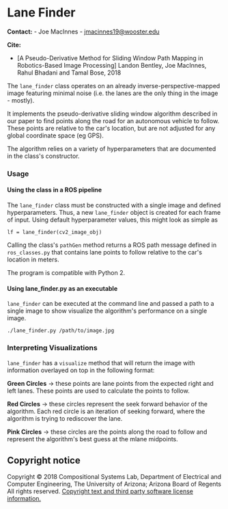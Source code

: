 # Lane Finder
**Contact:** 
    - Joe MacInnes - <jmacinnes19@wooster.edu>

**Cite:**
* [A Pseudo-Derivative Method for Sliding Window
Path Mapping in Robotics-Based Image Processing] Landon Bentley, Joe MacInnes, Rahul Bhadani and Tamal Bose, 2018

The `lane_finder` class operates on an already inverse-perspective-mapped image featuring minimal noise (i.e. the lanes are the only thing in the image - mostly).

It implements the pseudo-derivative sliding window algorithm described in our paper to find points along the road for an autonomous vehicle to follow. These points are relative to the car's location, but are not  adjusted for any global coordinate space (eg GPS). 

The algorithm relies on a variety of hyperparameters that are documented in the class's constructor.

### Usage

#### Using the class in a ROS pipeline
The `lane_finder` class must be constructed with a single image and defined hyperparameters. Thus, a new `lane_finder` object is created for each frame of input. Using default hyperparameter values, this might look as simple as

`lf = lane_finder(cv2_image_obj)`

Calling the class's `pathGen` method returns a ROS path message defined in `ros_classes.py` that contains lane points to follow relative to the car's location in meters.

The program is compatible with Python 2.

#### Using lane_finder.py as an executable

`lane_finder` can be executed at the command line and passed a path to a single image to show visualize the algorithm's performance on a single image.

```
./lane_finder.py /path/to/image.jpg
``` 


### Interpreting Visualizations 

`lane_finder` has a `visualize` method that will return the image with information overlayed on top in the following format:

**Green Circles** &rarr; these points are lane points from the expected right and left lanes. These points are used to calculate the points to follow.

**Red Circles** &rarr; these circles represent the seek forward behavior of the algorithm. Each red circle is an iteration of seeking forward, where the algorithm is trying to rediscover the lane.

**Pink Circles** &rarr; these circles are the points along the road to follow and represent the algorithm's best guess at the mlane midpoints.

## Copyright notice
Copyright © 2018 Compositional Systems Lab, Department of Electrical and Computer Engineering, The University of Arizona; Arizona Board of Regents
All rights reserved. [Copyright text and third party software license information.](https://github.com/catvehicle/Lanefinder/wiki/Copyright)



